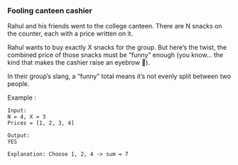 ### Fooling canteen cashier

Rahul and his friends went to the college canteen.
There are N snacks on the counter, each with a price written on it.

Rahul wants to buy exactly X snacks for the group.
But here’s the twist, the combined price of those snacks must be “funny” enough
(you know… the kind that makes the cashier raise an eyebrow 🤨).

In their group’s slang, a “funny” total means it’s not evenly split between two people.

Example :

```
Input:
N = 4, X = 3
Prices = [1, 2, 3, 4]

Output:
YES

Explanation: Choose 1, 2, 4 -> sum = 7
```
